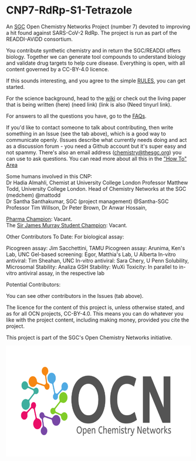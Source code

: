 # CNP7-RdRp-S1-Tetrazole

An [SGC]((https://www.thesgc.org/)) Open Chemistry Networks Project (number 7) devoted to improving a hit found against SARS-CoV-2 RdRp. The project is run as part of the READDI-AViDD consortium.

You contribute synthetic chemistry and in return the SGC/READDI offers biology. Together we can generate tool compounds to understand biology and validate drug targets to help cure disease. Everything is open, with all content governed by a CC-BY-4.0 licence.

If this sounds interesting, and you agree to the simple [RULES](https://www.thesgc.org/sgc-open-chemistry-networks/terms-of-use), you can get started.

For the science background, head to the [wiki](https://github.com/StructuralGenomicsConsortium/CNP7-RdRp-S1-Tetrazole/wiki) or check out the living paper that is being written (here) (need link) (link is also (Need tinyurl link).

For answers to all the questions you have, go to the [FAQs](https://www.thesgc.org/sgc-open-chemistry-networks/faq).

If you'd like to contact someone to talk about contributing, then write something in an Issue (see the tab above), which is a good way to communicate openly. (Issues describe what currently needs doing and act as a discussion forum - you need a Github account but it's super easy and not spammy. There's also an email address (chemistry@thesgc.org) you can use to ask questions. You can read more about all this in the ["How To" Area](https://github.com/StructuralGenomicsConsortium/Chemistry_TechOps_HowTo/wiki)

Some humans involved in this CNP:  
Dr Hadia Almahli, Chemist at University College London
Professor Matthew Todd, University College London. Head of Chemistry Networks at the SGC (medchem) @mattodd  
Dr Santha Santhakumar, SGC (project management) @Santha-SGC   
Professor Tim Willson, 
Dr Peter Brown, 
Dr Anwar Hossain, 
 

[Pharma Champion](https://github.com/StructuralGenomicsConsortium/Chemistry_TechOps_HowTo/wiki/Pharma-Industry-Champions): Vacant.    
The [Sir James Murray Student Champion](https://www.thesgc.org/sgc-open-chemistry-networks/champions-program): Vacant.  

Other Contributors To Date: 
For biological assay:

Picogreen assay: Jim Sacchettini, TAMU
Picogreen assay: Arunima, Ken's Lab, UNC
Gel-based screening: Egor, Matthia's Lab, U Alberta
In-vitro antiviral: Tim Sheahan, UNC
In-vitro antiviral: Sara Chery, U Penn
Solubility, Microsomal Stability: Analiza
GSH Stability: WuXi
Toxicity: In parallel to in-vitro antiviral assay, in the respective lab


Potential Contributors:


You can see other contributors in the Issues (tab above).

The licence for the content of this project is, unless otherwise stated, and as for all OCN projects, CC-BY-4.0. This means you can do whatever you like with the project content, including making money, provided you cite the project.

This project is part of the SGC's Open Chemistry Networks initiative.

<a href="url"><img src="https://github.com/StructuralGenomicsConsortium/Chemistry_TechOps_HowTo/blob/main/Open%20Chemistry%20Networks%20Logos/OCN_Logo_Final_smban.png?raw=true" align="centre" height="300" ></a>
